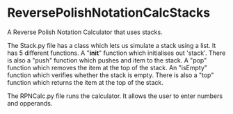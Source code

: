# ReversePolishNotationCalcStacks
A Reverse Polish Notation Calculator that uses stacks.

The Stack.py file has a class which lets us simulate a stack using a list. It has 5 different functions. A "__init__" function which initialises out 'stack'. There is also a "push" function which pushes and item to the stack. A "pop" function which removes the item at the top of the stack. An "isEmpty" function which verifies whether the stack is empty. There is also a "top" function which returns the item at the top of the stack.

The RPNCalc.py file runs the calculator. It allows the user to enter numbers and opperands.
